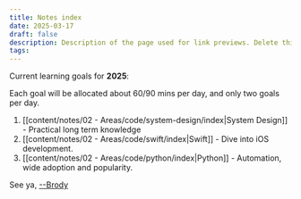 ```yaml
---
title: Notes index
date: 2025-03-17
draft: false
description: Description of the page used for link previews. Delete this if not wanted
tags:
---
```

Current learning goals for **2025**:

Each goal will be allocated about 60/90 mins per day, and only two goals per day.

1. [[content/notes/02 - Areas/code/system-design/index|System Design]] - Practical long term knowledge
2. [[content/notes/02 - Areas/code/swift/index|Swift]] - Dive into iOS development.
3. [[content/notes/02 - Areas/code/python/index|Python]] - Automation, wide adoption and popularity.

See ya, <a target="_blank" rel="noopener noreferrer" href="https://www.brodypen.com/">--Brody<a>
